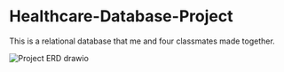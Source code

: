 # Healthcare-Database-Project
This is a relational database that me and four classmates made together.

![Project ERD drawio](https://github.com/user-attachments/assets/284322a0-4cb4-4227-8a28-041586c2f1e2)
